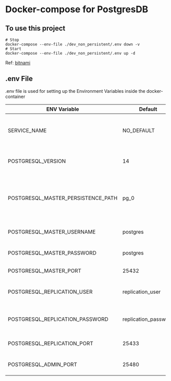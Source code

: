 # Docker-compose for PostgresDB

## To use this project

```
# Stop
docker-compose --env-file ./dev_non_persistent/.env down -v
# Start
docker-compose --env-file ./dev_non_persistent/.env up -d
```

Ref: [bitnami](https://github.com/bitnami/bitnami-docker-postgresql)

## .env File

.env file is used for setting up the Environment Variables inside the docker-container

| ENV Variable | Default | Meaning |
| --- | --- | --- |
| SERVICE_NAME | NO_DEFAULT | The name of the service that spawn the postgresDB |
| POSTGRESQL_VERSION | 14 | The version of the postgres db used |
| POSTGRESQL_MASTER_PERSISTENCE_PATH | pg_0 | Path to volumn to store db data, default will store value in container |
| POSTGRESQL_MASTER_USERNAME | postgres | User name for master PG |
| POSTGRESQL_MASTER_PASSWORD | postgres | Password for master PG |
| POSTGRESQL_MASTER_PORT | 25432 | Port for master PG |
| POSTGRESQL_REPLICATION_USER | replication_user | User name for replication PG|
| POSTGRESQL_REPLICATION_PASSWORD | replication_password | Password for replication PG |
| POSTGRESQL_REPLICATION_PORT | 25433 | Port for replication PG |
| POSTGRESQL_ADMIN_PORT | 25480 | Admin port for management |

